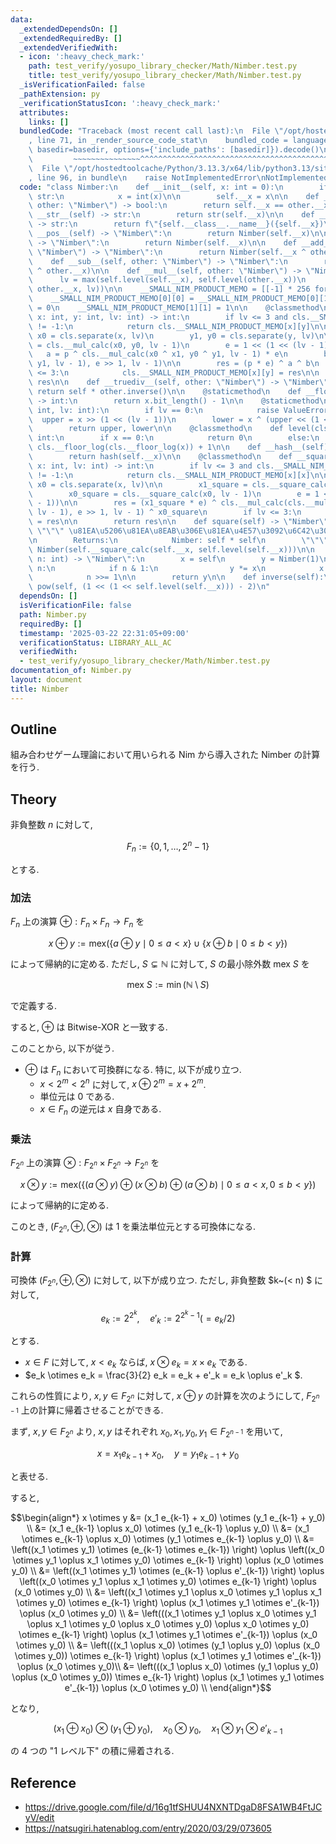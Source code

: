 ```yaml
---
data:
  _extendedDependsOn: []
  _extendedRequiredBy: []
  _extendedVerifiedWith:
  - icon: ':heavy_check_mark:'
    path: test_verify/yosupo_library_checker/Math/Nimber.test.py
    title: test_verify/yosupo_library_checker/Math/Nimber.test.py
  _isVerificationFailed: false
  _pathExtension: py
  _verificationStatusIcon: ':heavy_check_mark:'
  attributes:
    links: []
  bundledCode: "Traceback (most recent call last):\n  File \"/opt/hostedtoolcache/Python/3.13.3/x64/lib/python3.13/site-packages/onlinejudge_verify/documentation/build.py\"\
    , line 71, in _render_source_code_stat\n    bundled_code = language.bundle(stat.path,\
    \ basedir=basedir, options={'include_paths': [basedir]}).decode()\n          \
    \         ~~~~~~~~~~~~~~~^^^^^^^^^^^^^^^^^^^^^^^^^^^^^^^^^^^^^^^^^^^^^^^^^^^^^^^^^^^^^^^^^^\n\
    \  File \"/opt/hostedtoolcache/Python/3.13.3/x64/lib/python3.13/site-packages/onlinejudge_verify/languages/python.py\"\
    , line 96, in bundle\n    raise NotImplementedError\nNotImplementedError\n"
  code: "class Nimber:\n    def __init__(self, x: int = 0):\n        if type(x) is\
    \ str:\n            x = int(x)\n\n        self.__x = x\n\n    def __eq__(self,\
    \ other: \"Nimber\") -> bool:\n        return self.__x == other.__x\n\n    def\
    \ __str__(self) -> str:\n        return str(self.__x)\n\n    def __repr__(self)\
    \ -> str:\n        return f\"{self.__class__.__name__}({self.__x})\"\n\n    def\
    \ __pos__(self) -> \"Nimber\":\n        return Nimber(self.__x)\n\n    def __neg__(self)\
    \ -> \"Nimber\":\n        return Nimber(self.__x)\n\n    def __add__(self, other:\
    \ \"Nimber\") -> \"Nimber\":\n        return Nimber(self.__x ^ other.__x)\n\n\
    \    def __sub__(self, other: \"Nimber\") -> \"Nimber\":\n        return Nimber(self.__x\
    \ ^ other.__x)\n\n    def __mul__(self, other: \"Nimber\") -> \"Nimber\":\n  \
    \      lv = max(self.level(self.__x), self.level(other.__x))\n        return Nimber(self.__mul_calc(self.__x,\
    \ other.__x, lv))\n\n    __SMALL_NIM_PRODUCT_MEMO = [[-1] * 256 for _ in range(256)]\n\
    \    __SMALL_NIM_PRODUCT_MEMO[0][0] = __SMALL_NIM_PRODUCT_MEMO[0][1] = __SMALL_NIM_PRODUCT_MEMO[1][0]\
    \ = 0\n    __SMALL_NIM_PRODUCT_MEMO[1][1] = 1\n\n    @classmethod\n    def __mul_calc(cls,\
    \ x: int, y: int, lv: int) -> int:\n        if lv <= 3 and cls.__SMALL_NIM_PRODUCT_MEMO[x][y]\
    \ != -1:\n            return cls.__SMALL_NIM_PRODUCT_MEMO[x][y]\n\n        x1,\
    \ x0 = cls.separate(x, lv)\n        y1, y0 = cls.separate(y, lv)\n\n        p\
    \ = cls.__mul_calc(x0, y0, lv - 1)\n        e = 1 << (1 << (lv - 1))\n\n     \
    \   a = p ^ cls.__mul_calc(x0 ^ x1, y0 ^ y1, lv - 1) * e\n        b = cls.__mul_calc(cls.__mul_calc(x1,\
    \ y1, lv - 1), e >> 1, lv - 1)\n\n        res = (p * e) ^ a ^ b\n        if lv\
    \ <= 3:\n            cls.__SMALL_NIM_PRODUCT_MEMO[x][y] = res\n\n        return\
    \ res\n\n    def __truediv__(self, other: \"Nimber\") -> \"Nimber\":\n       \
    \ return self * other.inverse()\n\n    @staticmethod\n    def __floor_log(x: int)\
    \ -> int:\n        return x.bit_length() - 1\n\n    @staticmethod\n    def separate(x:\
    \ int, lv: int):\n        if lv == 0:\n            raise ValueError\n\n      \
    \  upper = x >> (1 << (lv - 1))\n        lower = x ^ (upper << (1 << (lv - 1)))\n\
    \        return upper, lower\n\n    @classmethod\n    def level(cls, x: int) ->\
    \ int:\n        if x == 0:\n            return 0\n        else:\n            return\
    \ cls.__floor_log(cls.__floor_log(x)) + 1\n\n    def __hash__(self) -> int:\n\
    \        return hash(self.__x)\n\n    @classmethod\n    def __square_calc(cls,\
    \ x: int, lv: int) -> int:\n        if lv <= 3 and cls.__SMALL_NIM_PRODUCT_MEMO[x][x]\
    \ != -1:\n            return cls.__SMALL_NIM_PRODUCT_MEMO[x][x]\n\n        x1,\
    \ x0 = cls.separate(x, lv)\n\n        x1_square = cls.__square_calc(x1, lv - 1)\n\
    \        x0_square = cls.__square_calc(x0, lv - 1)\n        e = 1 << (1 << (lv\
    \ - 1))\n\n        res = (x1_square * e) ^ cls.__mul_calc(cls.__mul_calc(x1, x1,\
    \ lv - 1), e >> 1, lv - 1) ^ x0_square\n        if lv <= 3:\n            cls.__SMALL_NIM_PRODUCT_MEMO[x][x]\
    \ = res\n\n        return res\n\n    def square(self) -> \"Nimber\":\n       \
    \ \"\"\" \u81EA\u5206\u81EA\u8EAB\u306E\u81EA\u4E57\u3092\u6C42\u3081\u308B.\n\
    \n        Returns:\n            Nimber: self * self\n        \"\"\"\n        return\
    \ Nimber(self.__square_calc(self.__x, self.level(self.__x)))\n\n    def __pow__(self,\
    \ n: int) -> \"Nimber\":\n        x = self\n        y = Nimber(1)\n        while\
    \ n:\n            if n & 1:\n                y *= x\n            x = x.square()\n\
    \            n >>= 1\n\n        return y\n\n    def inverse(self):\n        return\
    \ pow(self, (1 << (1 << self.level(self.__x))) - 2)\n"
  dependsOn: []
  isVerificationFile: false
  path: Nimber.py
  requiredBy: []
  timestamp: '2025-03-22 22:31:05+09:00'
  verificationStatus: LIBRARY_ALL_AC
  verifiedWith:
  - test_verify/yosupo_library_checker/Math/Nimber.test.py
documentation_of: Nimber.py
layout: document
title: Nimber
---
```


## Outline

組み合わせゲーム理論において用いられる Nim から導入された Nimber の計算を行う.

## Theory

非負整数 $n$ に対して,

$$F_n := \{0, 1, \dots, 2^n - 1 \}$$

とする.

### 加法

$F_n$ 上の演算 $\oplus: F_n \times F_n \to F_n$ を

$$x \oplus y := \mathrm{mex} \left(\{ a \oplus y \mid 0 \leq a < x \} \cup \{ x \oplus b \mid 0 \leq b < y \} \right)$$

によって帰納的に定める. ただし, $S \subsetneq \mathbb{N}$ に対して, $S$ の最小除外数 $\mathrm{mex}~S$ を

$$\mathrm{mex}~S := \min (\mathbb{N} \setminus S)$$

で定義する.

すると, $\oplus$ は Bitwise-XOR と一致する.

このことから, 以下が従う.

* $\oplus$ は $F_n$ において可換群になる. 特に, 以下が成り立つ.
  * $x < 2^m < 2^n$ に対して, $x \oplus 2^m = x + 2^m$.
  * 単位元は $0$ である.
  * $x \in F_n$ の逆元は $x$ 自身である.

### 乗法

$F_{2^n}$ 上の演算 $\otimes: F_{2^n} \times F_{2^n} \to F_{2^n}$ を

$$ x \otimes y := \mathrm{mex} \left(\{(a \otimes y) \oplus (x \otimes b) \oplus (a \otimes b) \mid 0 \leq a < x, 0 \leq b < y\} \right)$$

によって帰納的に定める.

このとき, $(F_{2^n}, \oplus, \otimes)$ は $1$ を乗法単位元とする可換体になる.

### 計算

可換体 $(F_{2^n}, \oplus, \otimes)$ に対して, 以下が成り立つ. ただし, 非負整数 $k~(< n) $ に対して,

$$e_k := 2^{2^k}, \quad e'_k := 2^{2^k - 1} \left(= e_k / 2 \right)$$

とする.

* $x \in F$ に対して, $x < e_k$ ならば, $x \otimes e_k = x \times e_k$ である.
* $e_k \otimes e_k = \frac{3}{2} e_k = e_k + e'_k = e_k \oplus e'_k $.

これらの性質により, $x, y \in F_{2^n}$ に対して, $x \oplus y$ の計算を次のようにして, $F_{2^{n-1}}$ 上の計算に帰着させることができる.

まず, $x,y \in F_{2^n}$ より, $x, y$ はそれぞれ $x_0, x_1, y_0, y_1 \in F_{2^{n-1}}$ を用いて,

$$x = x_1 e_{k-1} + x_0, \quad y = y_1 e_{k-1} + y_0$$

と表せる.

すると,

$$\begin{align*}
    x \otimes y
    &= (x_1 e_{k-1} + x_0) \otimes (y_1 e_{k-1} + y_0) \\
    &= (x_1 e_{k-1} \oplus x_0) \otimes (y_1 e_{k-1} \oplus y_0) \\
    &= (x_1 \otimes e_{k-1} \oplus x_0) \otimes (y_1 \otimes e_{k-1} \oplus y_0) \\
    &= \left((x_1 \otimes y_1) \otimes (e_{k-1} \otimes e_{k-1}) \right) \oplus \left((x_0 \otimes y_1 \oplus x_1 \otimes y_0) \otimes e_{k-1} \right) \oplus (x_0 \otimes y_0) \\
    &= \left((x_1 \otimes y_1) \otimes (e_{k-1} \oplus e'_{k-1}) \right) \oplus \left((x_0 \otimes y_1 \oplus x_1 \otimes y_0) \otimes e_{k-1} \right) \oplus (x_0 \otimes y_0) \\
    &= \left((x_1 \otimes y_1 \oplus x_0 \otimes y_1 \oplus x_1 \otimes y_0) \otimes e_{k-1} \right) \oplus (x_1 \otimes y_1 \otimes e'_{k-1}) \oplus (x_0 \otimes y_0) \\
    &= \left(((x_1 \otimes y_1 \oplus x_0 \otimes y_1 \oplus x_1 \otimes y_0 \oplus x_0 \otimes y_0) \oplus x_0 \otimes y_0) \otimes e_{k-1} \right) \oplus (x_1 \otimes y_1 \otimes e'_{k-1}) \oplus (x_0 \otimes y_0) \\
    &= \left(((x_1 \oplus x_0) \otimes (y_1 \oplus y_0) \oplus (x_0 \otimes y_0)) \otimes e_{k-1} \right) \oplus (x_1 \otimes y_1 \otimes e'_{k-1}) \oplus (x_0 \otimes y_0)\\
    &= \left(((x_1 \oplus x_0) \otimes (y_1 \oplus y_0) \oplus (x_0 \otimes y_0)) \times e_{k-1} \right) \oplus (x_1 \otimes y_1 \otimes e'_{k-1}) \oplus (x_0 \otimes y_0) \\
\end{align*}$$

となり,

$$(x_1 \oplus x_0) \otimes (y_1 \oplus y_0), \quad x_0 \otimes y_0, \quad x_1 \otimes y_1 \otimes e'_{k-1}$$

の $4$ つの "1 レベル下" の積に帰着される.

## Reference

* https://drive.google.com/file/d/16g1tfSHUU4NXNTDgaD8FSA1WB4FtJCyV/edit
* https://natsugiri.hatenablog.com/entry/2020/03/29/073605
